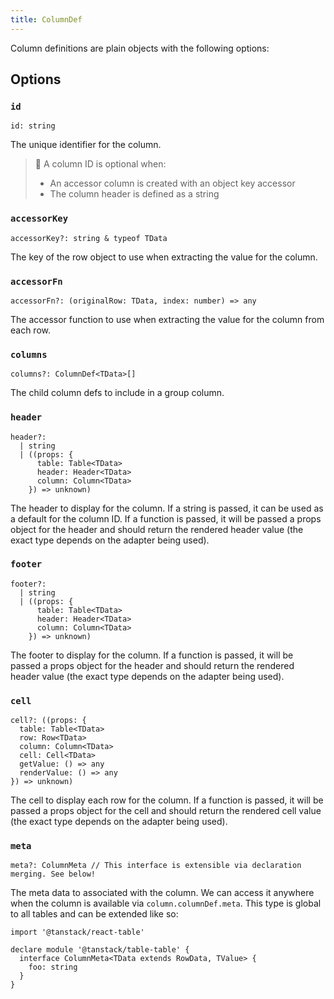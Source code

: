 ```yaml
---
title: ColumnDef
---
```


Column definitions are plain objects with the following options:

## Options

### `id`

```tsx
id: string
```

The unique identifier for the column.

> 🧠 A column ID is optional when:
>
> - An accessor column is created with an object key accessor
> - The column header is defined as a string

### `accessorKey`

```tsx
accessorKey?: string & typeof TData
```

The key of the row object to use when extracting the value for the column.

### `accessorFn`

```tsx
accessorFn?: (originalRow: TData, index: number) => any
```

The accessor function to use when extracting the value for the column from each row.

### `columns`

```tsx
columns?: ColumnDef<TData>[]
```

The child column defs to include in a group column.

### `header`

```tsx
header?:
  | string
  | ((props: {
      table: Table<TData>
      header: Header<TData>
      column: Column<TData>
    }) => unknown)
```

The header to display for the column. If a string is passed, it can be used as a default for the column ID. If a function is passed, it will be passed a props object for the header and should return the rendered header value (the exact type depends on the adapter being used).

### `footer`

```tsx
footer?:
  | string
  | ((props: {
      table: Table<TData>
      header: Header<TData>
      column: Column<TData>
    }) => unknown)
```

The footer to display for the column. If a function is passed, it will be passed a props object for the header and should return the rendered header value (the exact type depends on the adapter being used).

### `cell`

```tsx
cell?: ((props: {
  table: Table<TData>
  row: Row<TData>
  column: Column<TData>
  cell: Cell<TData>
  getValue: () => any
  renderValue: () => any
}) => unknown)
```

The cell to display each row for the column. If a function is passed, it will be passed a props object for the cell and should return the rendered cell value (the exact type depends on the adapter being used).

### `meta`

```tsx
meta?: ColumnMeta // This interface is extensible via declaration merging. See below!
```

The meta data to associated with the column. We can access it anywhere when the column is available via `column.columnDef.meta`. This type is global to all tables and can be extended like so:

```tsx
import '@tanstack/react-table'

declare module '@tanstack/table-table' {
  interface ColumnMeta<TData extends RowData, TValue> {
    foo: string
  }
}
```
